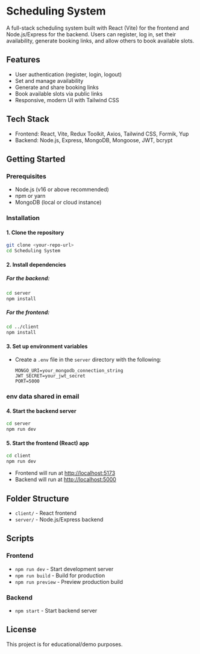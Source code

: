 # Scheduling System

A full-stack scheduling system built with React (Vite) for the frontend and Node.js/Express for the backend. Users can register, log in, set their availability, generate booking links, and allow others to book available slots.

## Features

- User authentication (register, login, logout)
- Set and manage availability
- Generate and share booking links
- Book available slots via public links
- Responsive, modern UI with Tailwind CSS

## Tech Stack

- Frontend: React, Vite, Redux Toolkit, Axios, Tailwind CSS, Formik, Yup
- Backend: Node.js, Express, MongoDB, Mongoose, JWT, bcrypt

## Getting Started

### Prerequisites

- Node.js (v16 or above recommended)
- npm or yarn
- MongoDB (local or cloud instance)

### Installation

#### 1. Clone the repository

```sh
git clone <your-repo-url>
cd Scheduling System
```

#### 2. Install dependencies

##### For the backend:

```sh
cd server
npm install
```

##### For the frontend:

```sh
cd ../client
npm install
```

#### 3. Set up environment variables

- Create a `.env` file in the `server` directory with the following:
  ```env
  MONGO_URI=your_mongodb_connection_string
  JWT_SECRET=your_jwt_secret
  PORT=5000
  ```

### env data shared in email

#### 4. Start the backend server

```sh
cd server
npm run dev
```

#### 5. Start the frontend (React) app

```sh
cd client
npm run dev
```

- Frontend will run at [http://localhost:5173](http://localhost:5173)
- Backend will run at [http://localhost:5000](http://localhost:5000)

## Folder Structure

- `client/` - React frontend
- `server/` - Node.js/Express backend

## Scripts

### Frontend

- `npm run dev` - Start development server
- `npm run build` - Build for production
- `npm run preview` - Preview production build

### Backend

- `npm start` - Start backend server

## License

This project is for educational/demo purposes.
